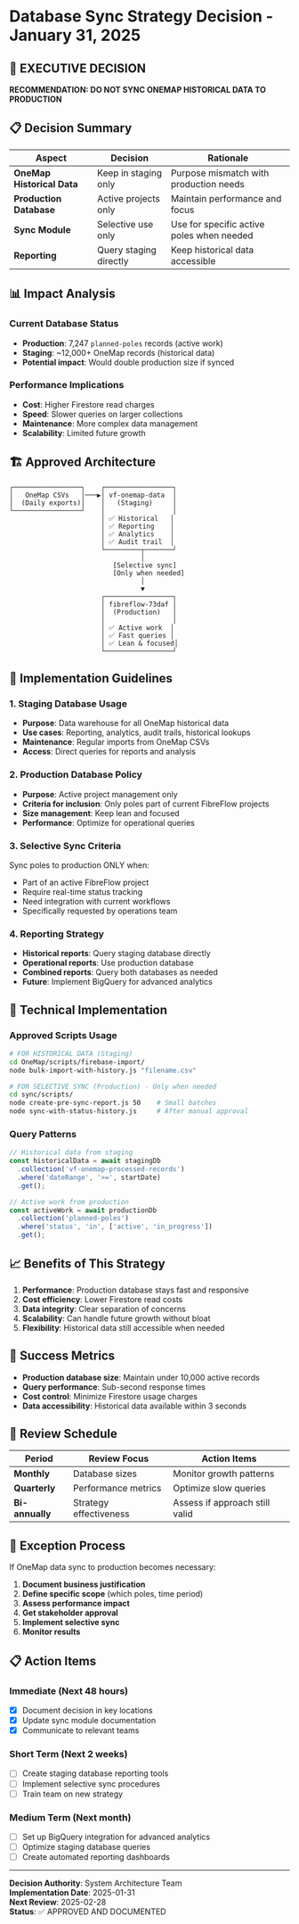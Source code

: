 # Database Sync Strategy Decision - January 31, 2025

## 🎯 EXECUTIVE DECISION

**RECOMMENDATION: DO NOT SYNC ONEMAP HISTORICAL DATA TO PRODUCTION**

## 📋 Decision Summary

| Aspect | Decision | Rationale |
|--------|----------|-----------|
| **OneMap Historical Data** | Keep in staging only | Purpose mismatch with production needs |
| **Production Database** | Active projects only | Maintain performance and focus |
| **Sync Module** | Selective use only | Use for specific active poles when needed |
| **Reporting** | Query staging directly | Keep historical data accessible |

## 📊 Impact Analysis

### Current Database Status
- **Production**: 7,247 `planned-poles` records (active work)
- **Staging**: ~12,000+ OneMap records (historical data)
- **Potential impact**: Would double production size if synced

### Performance Implications
- **Cost**: Higher Firestore read charges
- **Speed**: Slower queries on larger collections
- **Maintenance**: More complex data management
- **Scalability**: Limited future growth

## 🏗️ Approved Architecture

```
┌─────────────────┐    ┌─────────────────┐
│   OneMap CSVs   │───▶│ vf-onemap-data  │
│  (Daily exports)│    │   (Staging)     │
└─────────────────┘    │                 │
                       │ ✅ Historical   │
                       │ ✅ Reporting    │
                       │ ✅ Analytics    │
                       │ ✅ Audit trail  │
                       └─────────┬───────┘
                                 │
                          [Selective sync]
                          [Only when needed]
                                 │
                                 ▼
                       ┌─────────────────┐
                       │ fibreflow-73daf │
                       │  (Production)   │
                       │                 │
                       │ ✅ Active work  │
                       │ ✅ Fast queries │
                       │ ✅ Lean & focused│
                       └─────────────────┘
```

## 📝 Implementation Guidelines

### 1. Staging Database Usage
- **Purpose**: Data warehouse for all OneMap historical data
- **Use cases**: Reporting, analytics, audit trails, historical lookups
- **Maintenance**: Regular imports from OneMap CSVs
- **Access**: Direct queries for reports and analysis

### 2. Production Database Policy
- **Purpose**: Active project management only
- **Criteria for inclusion**: Only poles part of current FibreFlow projects
- **Size management**: Keep lean and focused
- **Performance**: Optimize for operational queries

### 3. Selective Sync Criteria
Sync poles to production ONLY when:
- Part of an active FibreFlow project
- Require real-time status tracking
- Need integration with current workflows
- Specifically requested by operations team

### 4. Reporting Strategy
- **Historical reports**: Query staging database directly
- **Operational reports**: Use production database
- **Combined reports**: Query both databases as needed
- **Future**: Implement BigQuery for advanced analytics

## 🔧 Technical Implementation

### Approved Scripts Usage
```bash
# FOR HISTORICAL DATA (Staging)
cd OneMap/scripts/firebase-import/
node bulk-import-with-history.js "filename.csv"

# FOR SELECTIVE SYNC (Production) - Only when needed
cd sync/scripts/
node create-pre-sync-report.js 50    # Small batches
node sync-with-status-history.js     # After manual approval
```

### Query Patterns
```javascript
// Historical data from staging
const historicalData = await stagingDb
  .collection('vf-onemap-processed-records')
  .where('dateRange', '>=', startDate)
  .get();

// Active work from production  
const activeWork = await productionDb
  .collection('planned-poles')
  .where('status', 'in', ['active', 'in_progress'])
  .get();
```

## 📈 Benefits of This Strategy

1. **Performance**: Production database stays fast and responsive
2. **Cost efficiency**: Lower Firestore read costs
3. **Data integrity**: Clear separation of concerns
4. **Scalability**: Can handle future growth without bloat
5. **Flexibility**: Historical data still accessible when needed

## 🎯 Success Metrics

- **Production database size**: Maintain under 10,000 active records
- **Query performance**: Sub-second response times
- **Cost control**: Minimize Firestore usage charges
- **Data accessibility**: Historical data available within 3 seconds

## 📅 Review Schedule

| Period | Review Focus | Action Items |
|--------|-------------|--------------|
| **Monthly** | Database sizes | Monitor growth patterns |
| **Quarterly** | Performance metrics | Optimize slow queries |
| **Bi-annually** | Strategy effectiveness | Assess if approach still valid |

## 🚨 Exception Process

If OneMap data sync to production becomes necessary:

1. **Document business justification**
2. **Define specific scope** (which poles, time period)
3. **Assess performance impact**
4. **Get stakeholder approval**
5. **Implement selective sync**
6. **Monitor results**

## 📋 Action Items

### Immediate (Next 48 hours)
- [x] Document decision in key locations
- [x] Update sync module documentation
- [x] Communicate to relevant teams

### Short Term (Next 2 weeks)
- [ ] Create staging database reporting tools
- [ ] Implement selective sync procedures
- [ ] Train team on new strategy

### Medium Term (Next month)
- [ ] Set up BigQuery integration for advanced analytics
- [ ] Optimize staging database queries
- [ ] Create automated reporting dashboards

---

**Decision Authority**: System Architecture Team  
**Implementation Date**: 2025-01-31  
**Next Review**: 2025-02-28  
**Status**: ✅ APPROVED AND DOCUMENTED